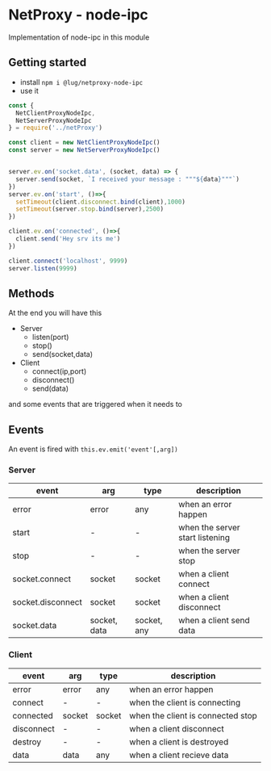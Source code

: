 # NetProxy - node-ipc

Implementation of node-ipc in this module

## Getting started

- install `npm i @lug/netproxy-node-ipc`
- use it 
```js
const {
  NetClientProxyNodeIpc,
  NetServerProxyNodeIpc
} = require('../netProxy')

const client = new NetClientProxyNodeIpc()
const server = new NetServerProxyNodeIpc()


server.ev.on('socket.data', (socket, data) => {
  server.send(socket, `I received your message : """${data}"""`)
})
server.ev.on('start', ()=>{
  setTimeout(client.disconnect.bind(client),1000)
  setTimeout(server.stop.bind(server),2500)
})

client.ev.on('connected', ()=>{
  client.send('Hey srv its me')
})

client.connect('localhost', 9999)
server.listen(9999)
```

## Methods

At the end you will have this

- Server
  - listen(port)
  - stop()
  - send(socket,data)
- Client
  - connect(ip,port)
  - disconnect()
  - send(data)

and some events that are triggered when it needs to

## Events

An event is fired with `this.ev.emit('event'[,arg])`

### Server

| event             | arg          | type        | description                     |
| ----------------- | ------------ | ----------- | ------------------------------- |
| error             | error        | any         | when an error happen            |
| start             | -            | -           | when the server start listening |
| stop              | -            | -           | when the server stop            |
| socket.connect    | socket       | socket      | when a client connect           |
| socket.disconnect | socket       | socket      | when a client disconnect        |
| socket.data       | socket, data | socket, any | when a client send data         |

### Client

| event             | arg    | type        | description                       |
| ----------------- | ------ | ----------- | --------------------------------- |
| error             | error  | any         | when an error happen              |
| connect           | -      | -           | when the client is connecting     |
| connected         | socket | socket      | when the client is connected stop |
| disconnect        | -      | -           | when a client disconnect          |
| destroy           | -      | -           | when a client is destroyed        |
| data              | data   | any         | when a client recieve data        |


